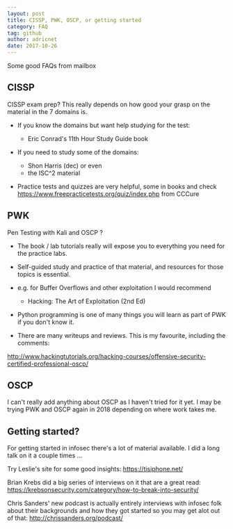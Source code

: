 ```yaml
---
layout: post
title: CISSP, PWK, OSCP, or getting started
category: FAQ
tag: github
author: adricnet
date: 2017-10-26
---
```


Some good FAQs from mailbox

CISSP
---

CISSP exam prep? This really depends on how good your grasp on the material in the 7
domains is.

* If you know the domains but want help studying for the test: 
  * Eric Conrad's 11th Hour Study Guide book

* If you need to study some of the domains: 
    * Shon Harris (dec) or even
    * the ISC^2 material

* Practice tests and quizzes are very helpful, some in books and check
https://www.freepracticetests.org/quiz/index.php from CCCure

PWK
---

Pen Testing with Kali and OSCP ?

* The book / lab tutorials really will expose you to everything you need
for the practice labs.

* Self-guided study and practice of that material, and resources for
those topics is essential.

* e.g. for Buffer Overflows and other exploitation I would recommend
    * Hacking: The Art of Exploitation (2nd Ed)

* Python programming is one of many things you will learn as part of PWK
if you don't know it.

* There are many writeups and reviews. This is my favourite, including
the comments:

http://www.hackingtutorials.org/hacking-courses/offensive-security-certified-professional-oscp/

OSCP
---

I can't really add anything about OSCP as I haven't tried for it yet. I
may be trying PWK and OSCP again in 2018 depending on where work takes me.

Getting started?
---
For getting started in infosec there's a lot of material available. I
did a long talk on it a couple times ... 

Try Leslie's site for some good insights: https://tisiphone.net/

Brian Krebs did a big series of interviews on it that are a great read:
https://krebsonsecurity.com/category/how-to-break-into-security/

Chris Sanders' new podcast is actually entirely interviews with infosec
folk about their backgrounds and how they got started so you may get
alot out of that: http://chrissanders.org/podcast/
